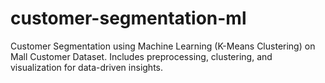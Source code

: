 # customer-segmentation-ml
Customer Segmentation using Machine Learning (K-Means Clustering) on Mall Customer Dataset. Includes preprocessing, clustering, and visualization for data-driven insights.

